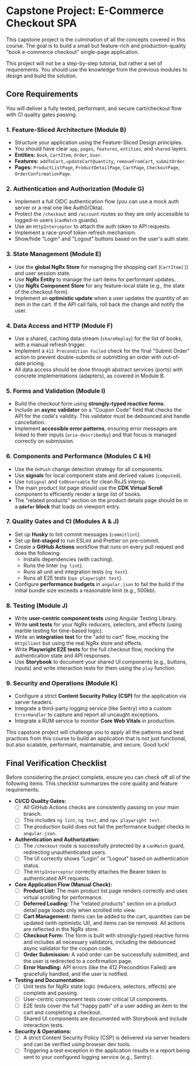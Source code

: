 # Capstone Project: E-Commerce Checkout SPA

This capstone project is the culmination of all the concepts covered in this course. The goal is to build a small but feature-rich and production-quality "book e-commerce checkout" single-page application.

This project will not be a step-by-step tutorial, but rather a set of requirements. You should use the knowledge from the previous modules to design and build the solution.

## Core Requirements

You will deliver a fully tested, performant, and secure cart/checkout flow with CI quality gates passing.

### 1. Feature-Sliced Architecture (Module B)
-   Structure your application using the Feature-Sliced Design principles.
-   You should have clear `app`, `pages`, `features`, `entities`, and `shared` layers.
-   **Entities:** `Book`, `CartItem`, `Order`, `User`.
-   **Features:** `addToCart`, `updateCartQuantity`, `removeFromCart`, `submitOrder`.
-   **Pages:** `ProductListPage`, `ProductDetailPage`, `CartPage`, `CheckoutPage`, `OrderConfirmationPage`.

### 2. Authentication and Authorization (Module G)
-   Implement a full OIDC authentication flow (you can use a mock auth server or a real one like Auth0/Okta).
-   Protect the `/checkout` and `/account` routes so they are only accessible to logged-in users (`canMatch` guards).
-   Use an `HttpInterceptor` to attach the auth token to API requests.
-   Implement a race-proof token refresh mechanism.
-   Show/hide "Login" and "Logout" buttons based on the user's auth state.

### 3. State Management (Module E)
-   Use the **global NgRx Store** for managing the shopping cart (`CartItem[]`) and user session state.
-   Use **NgRx Entity** to manage the cart items for performant updates.
-   Use **NgRx Component Store** for any feature-local state (e.g., the state of the checkout form).
-   Implement an **optimistic update** when a user updates the quantity of an item in the cart. If the API call fails, roll back the change and notify the user.

### 4. Data Access and HTTP (Module F)
-   Use a shared, caching data stream (`shareReplay`) for the list of books, with a manual refresh trigger.
-   Implement a `412 Precondition Failed` check for the final "Submit Order" action to prevent double-submits or submitting an order with out-of-date pricing.
-   All data access should be done through abstract services (ports) with concrete implementations (adapters), as covered in Module B.

### 5. Forms and Validation (Module I)
-   Build the checkout form using **strongly-typed reactive forms**.
-   Include an **async validator** on a "Coupon Code" field that checks the API for the code's validity. This validator must be debounced and handle cancellation.
-   Implement **accessible error patterns**, ensuring error messages are linked to their inputs (`aria-describedby`) and that focus is managed correctly on submission.

### 6. Components and Performance (Modules C & H)
-   Use the `OnPush` change detection strategy for all components.
-   Use **signals** for local component state and derived values (`computed`).
-   Use `toSignal` and `toObservable` for clean RxJS interop.
-   The main product list page should use the **CDK Virtual Scroll** component to efficiently render a large list of books.
-   The "related products" section on the product details page should be in a **`@defer` block** that loads on viewport entry.

### 7. Quality Gates and CI (Modules A & J)
-   Set up **Husky** to lint commit messages (`commitlint`).
-   Set up **lint-staged** to run ESLint and Prettier on pre-commit.
-   Create a **GitHub Actions** workflow that runs on every pull request and does the following:
    -   Installs dependencies (with caching).
    -   Runs the linter (`ng lint`).
    -   Runs all unit and integration tests (`ng test`).
    -   Runs all E2E tests (`npx playwright test`).
-   Configure **performance budgets** in `angular.json` to fail the build if the initial bundle size exceeds a reasonable limit (e.g., 500kb).

### 8. Testing (Module J)
-   Write **user-centric component tests** using Angular Testing Library.
-   Write **unit tests** for your NgRx reducers, selectors, and effects (using marble testing for time-based logic).
-   Write an **integration test** for the "add to cart" flow, mocking the `HttpClient` but using the real NgRx store and effects.
-   Write **Playwright E2E tests** for the full checkout flow, mocking the authentication state and API responses.
-   Use **Storybook** to document your shared UI components (e.g., buttons, inputs) and write interaction tests for them using the `play` function.

### 9. Security and Operations (Module K)
-   Configure a strict **Content Security Policy (CSP)** for the application via server headers.
-   Integrate a third-party logging service (like Sentry) into a custom `ErrorHandler` to capture and report all uncaught exceptions.
-   Integrate a RUM service to monitor **Core Web Vitals** in production.

This capstone project will challenge you to apply all the patterns and best practices from this course to build an application that is not just functional, but also scalable, performant, maintainable, and secure. Good luck!

## Final Verification Checklist

Before considering the project complete, ensure you can check off all of the following items. This checklist summarizes the core quality and feature requirements.

- **CI/CD Quality Gates:**
    - [ ] All GitHub Actions checks are consistently passing on your main branch.
    - [ ] This includes `ng lint`, `ng test`, and `npx playwright test`.
    - [ ] The production build does not fail the performance budget checks in `angular.json`.

- **Authentication and Authorization:**
    - [ ] The `/checkout` route is successfully protected by a `canMatch` guard, redirecting unauthenticated users.
    - [ ] The UI correctly shows "Login" or "Logout" based on authentication status.
    - [ ] The `HttpInterceptor` correctly attaches the Bearer token to authenticated API requests.

- **Core Application Flow (Manual Check):**
    - [ ] **Product List:** The main product list page renders correctly and uses virtual scrolling for performance.
    - [ ] **Deferred Loading:** The "related products" section on a product detail page loads only when scrolled into view.
    - [ ] **Cart Management:** Items can be added to the cart, quantities can be updated (with optimistic UI), and items can be removed. All actions are reflected in the NgRx store.
    - [ ] **Checkout Form:** The form is built with strongly-typed reactive forms and includes all necessary validators, including the debounced async validator for the coupon code.
    - [ ] **Order Submission:** A valid order can be successfully submitted, and the user is redirected to a confirmation page.
    - [ ] **Error Handling:** API errors (like the 412 Precondition Failed) are gracefully handled, and the user is notified.

- **Testing and Documentation:**
    - [ ] Unit tests for NgRx state logic (reducers, selectors, effects) are complete and passing.
    - [ ] User-centric component tests cover critical UI components.
    - [ ] E2E tests cover the full "happy path" of a user adding an item to the cart and completing a checkout.
    - [ ] Shared UI components are documented with Storybook and include interaction tests.

- **Security & Operations:**
    - [ ] A strict Content Security Policy (CSP) is delivered via server headers and can be verified using browser dev tools.
    - [ ] Triggering a test exception in the application results in a report being sent to your configured logging service (e.g., Sentry).